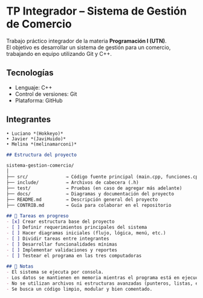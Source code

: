 # TP Integrador – Sistema de Gestión de Comercio

Trabajo práctico integrador de la materia **Programación I (UTN)**.  
El objetivo es desarrollar un sistema de gestión para un comercio, trabajando en equipo utilizando Git y C++.

## Tecnologías
- Lenguaje: C++
- Control de versiones: Git
- Plataforma: GitHub

## Integrantes
```text
• Luciano *(Hokkeyo)*
• Javier *(JaviHuido)*
• Melina *(melinamarconi)*
```

```markdown
## Estructura del proyecto

sistema-gestion-comercio/
│
├── src/              → Código fuente principal (main.cpp, funciones.cpp)
├── include/          → Archivos de cabecera (.h)
├── test/             → Pruebas (en caso de agregar más adelante)
├── docs/             → Diagramas y documentación del proyecto
├── README.md         → Descripción general del proyecto
├── CONTRIB.md        → Guía para colaborar en el repositorio

## 📌 Tareas en progreso
- [x] Crear estructura base del proyecto
- [ ] Definir requerimientos principales del sistema
- [ ] Hacer diagramas iniciales (flujo, lógica, menú, etc.)
- [ ] Dividir tareas entre integrantes
- [ ] Desarrollar funcionalidades mínimas
- [ ] Implementar validaciones y reportes
- [ ] Testear el programa en las tres computadoras

## 📝 Notas
- El sistema se ejecuta por consola.
- Los datos se mantienen en memoria mientras el programa está en ejecución.
- No se utilizan archivos ni estructuras avanzadas (punteros, listas, etc.).
- Se busca un código limpio, modular y bien comentado.
```